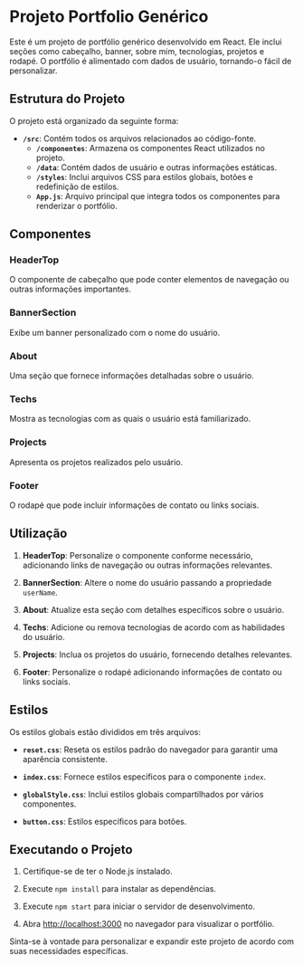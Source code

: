 # Projeto Portfolio Genérico

Este é um projeto de portfólio genérico desenvolvido em React. Ele inclui seções como cabeçalho, banner, sobre mim, tecnologias, projetos e rodapé. O portfólio é alimentado com dados de usuário, tornando-o fácil de personalizar.

## Estrutura do Projeto

O projeto está organizado da seguinte forma:

- **`/src`**: Contém todos os arquivos relacionados ao código-fonte.
  - **`/componentes`**: Armazena os componentes React utilizados no projeto.
  - **`/data`**: Contém dados de usuário e outras informações estáticas.
  - **`/styles`**: Inclui arquivos CSS para estilos globais, botões e redefinição de estilos.
  - **`App.js`**: Arquivo principal que integra todos os componentes para renderizar o portfólio.

## Componentes

### HeaderTop

O componente de cabeçalho que pode conter elementos de navegação ou outras informações importantes.

### BannerSection

Exibe um banner personalizado com o nome do usuário.

### About

Uma seção que fornece informações detalhadas sobre o usuário.

### Techs

Mostra as tecnologias com as quais o usuário está familiarizado.

### Projects

Apresenta os projetos realizados pelo usuário.

### Footer

O rodapé que pode incluir informações de contato ou links sociais.

## Utilização

1. **HeaderTop**: Personalize o componente conforme necessário, adicionando links de navegação ou outras informações relevantes.

2. **BannerSection**: Altere o nome do usuário passando a propriedade `userName`.

3. **About**: Atualize esta seção com detalhes específicos sobre o usuário.

4. **Techs**: Adicione ou remova tecnologias de acordo com as habilidades do usuário.

5. **Projects**: Inclua os projetos do usuário, fornecendo detalhes relevantes.

6. **Footer**: Personalize o rodapé adicionando informações de contato ou links sociais.

## Estilos

Os estilos globais estão divididos em três arquivos:

- **`reset.css`**: Reseta os estilos padrão do navegador para garantir uma aparência consistente.

- **`index.css`**: Fornece estilos específicos para o componente `index`.

- **`globalStyle.css`**: Inclui estilos globais compartilhados por vários componentes.

- **`button.css`**: Estilos específicos para botões.

## Executando o Projeto

1. Certifique-se de ter o Node.js instalado.

2. Execute `npm install` para instalar as dependências.

3. Execute `npm start` para iniciar o servidor de desenvolvimento.

4. Abra [http://localhost:3000](http://localhost:3000) no navegador para visualizar o portfólio.

Sinta-se à vontade para personalizar e expandir este projeto de acordo com suas necessidades específicas.
